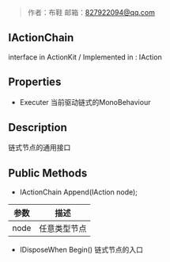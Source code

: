 >作者：布鞋     邮箱：827922094@qq.com

## IActionChain

interface in ActionKit / Implemented in : IAction

## Properties

* Executer  当前驱动链式的MonoBehaviour

## Description

链式节点的通用接口

## Public Methods

- IActionChain Append(IAction node);

| 参数 | 描述         |
| ---- | ------------ |
| node | 任意类型节点 |

* IDisposeWhen Begin()   链式节点的入口
